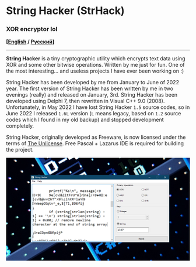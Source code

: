 # String Hacker (StrHack)

### XOR encryptor lol

**\[[English](README.md) / [Русский](README-RU.md)\]**

---

**String Hacker** is a tiny cryptographic utility which encrypts text data using XOR and some other bitwise operations. Written by me just for fun. One of the most interesting... and useless projects I have ever been working on :)

String Hacker has been developed by me from January to June of 2022 year. The first version of String Hacker has been written by me in two evenings (really) and released on January, 3rd. String Hacker has been developed using Delphi 7, then rewritten in Visual C++ 9.0 (2008). Unfortunately, in May 2022 I have lost String Hacker `1.5` source codes, so in June 2022 I released `1.6L` version (`L` means legacy, based on `1.2` source codes which I found in my old backup) and stopped development completely.

String Hacker, originally developed as Freeware, is now licensed under the terms of [The Unlicense](UNLICENSE.txt). Free Pascal + Lazarus IDE is required for building the project.

<img src="screen.png" alt="String Hacker on Windows 10" title="String Hacker on Windows 10">